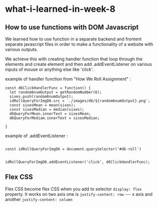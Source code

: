 # what-i-learned-in-week-8

## How to use functions with DOM Javascript

We learned how to use function in a separate backend and frontent separate javascript files in order to make a functionality of a website with various outputs.

We achieve this with creating handler function that loop through the elements and create element and then add .addEventListener on various inputs of mouse or anything else like 'click'.

example of handler function from "How We Roll Assignment" :

```
const d6ClickHandlerFunc = function() {
  let random6numOutput = getRandomNumber(6);
  sixes.push(random6numOutput);
  idRollQueryForImgD6.src = `./images/d6/${random6numOutput}.png`;
  const sixesMean = mean(sixes);
  const sixesMedian = median(sixes);
  d6QueryForMean.innerText = sixesMean;
  d6QueryForMediam.innerText = sixesMedian;

}
```

example of .addEventListener :

``` button query   

const idRollQueryForImgD6 = document.querySelector('#d6-roll')


idRollQueryForImgD6.addEventListener('click', d6ClickHandlerFunc);

```

## Flex CSS

Flex CSS become flex CSS when you add to selector ```display: flex``` property. It works on two axis one is ```justify-content: row``` --- x axis and another ```justify-content: column```     